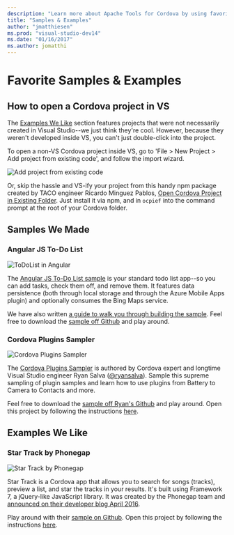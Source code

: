```yaml
--- 
description: "Learn more about Apache Tools for Cordova by using favorite samples and examples."
title: "Samples & Examples"
author: "jmatthiesen"
ms.prod: "visual-studio-dev14"
ms.date: "01/16/2017"
ms.author: jomatthi
--- 
```


# Favorite Samples & Examples

## <a id="how-to-open-a-cordova-project-in-vs"> How to open a Cordova project in VS

The [Examples We Like](#examples-we-like) section features projects that were not necessarily created in Visual Studio--we just think they're cool. However, because they weren't developed inside VS, you can't just double-click into the project.

To open a non-VS Cordova project inside VS, go to 'File > New Project > Add project from existing code', and follow the import wizard.

![Add project from existing code](media/cordova-samples/existing_code.png)

Or, skip the hassle and VS-ify your project from this handy npm package created by TACO engineer Ricardo Minguez Pablos, [Open Cordova Project in Existing Folder](https://www.npmjs.com/package/ocpief). Just install it via npm, and in ```ocpief``` into the command prompt at the root of your Cordova folder.

## Samples We Made

### Angular JS To-Do List

![ToDoList in Angular](media/cordova-samples/angulartodo.png)

The [Angular JS To-Do List sample](https://github.com/Microsoft/cordova-samples/tree/master/todo-angularjs) is your standard todo list app--so you can add tasks, check them off, and remove them. It features data persistence (both through local storage and through the Azure Mobile Apps plugin) and optionally consumes the Bing Maps service.

We have also written [a guide to walk you through building the sample](https://docs.microsoft.com/visualstudio/cross-platform/tools-for-cordova/samples/create-to-do-list-app?view=toolsforcordova-2015&preserve-view=true). Feel free to download the [sample off Github](https://github.com/Microsoft/cordova-samples/tree/master/todo-angularjs) and play around.

### Cordova Plugins Sampler

![Cordova Plugins Sampler](media/cordova-samples/plugin-sample.png)

The [Cordova Plugins Sampler](https://github.com/ryanjsalva/cordova-simulate-tests) is authored by Cordova expert and longtime Visual Studio engineer Ryan Salva ([@ryansalva](https://twitter.com/ryanjsalva)). Sample this supreme sampling of plugin samples and learn how to use plugins from Battery to Camera to Contacts and more.

Feel free to download the [sample off Ryan's Github](https://github.com/ryanjsalva/cordova-simulate-tests) and play around. Open this project by following the instructions [here](#how-to-open-a-cordova-project-in-vs).

## Examples We Like

### Star Track by Phonegap

![Star Track by Phonegap](media/cordova-samples/startrack.png)

Star Track is a Cordova app that allows you to search for songs (tracks), preview a list, and star the tracks in your results. It's built using Framework 7, a jQuery-like JavaScript library. It was created by the Phonegap team and [announced on their developer blog April 2016](http://phonegap.com/blog/2016/04/21/introducing-star-track-by-phonegap/).

Play around with their [sample on Github](https://github.com/phonegap/phonegap-app-star-track). Open this project by following the instructions [here](#how-to-open-a-cordova-project-in-vs).
